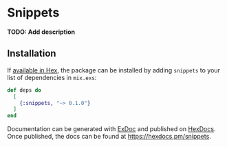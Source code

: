 # Snippets

**TODO: Add description**

## Installation

If [available in Hex](https://hex.pm/docs/publish), the package can be installed
by adding `snippets` to your list of dependencies in `mix.exs`:

```elixir
def deps do
  [
    {:snippets, "~> 0.1.0"}
  ]
end
```

Documentation can be generated with [ExDoc](https://github.com/elixir-lang/ex_doc)
and published on [HexDocs](https://hexdocs.pm). Once published, the docs can
be found at <https://hexdocs.pm/snippets>.

